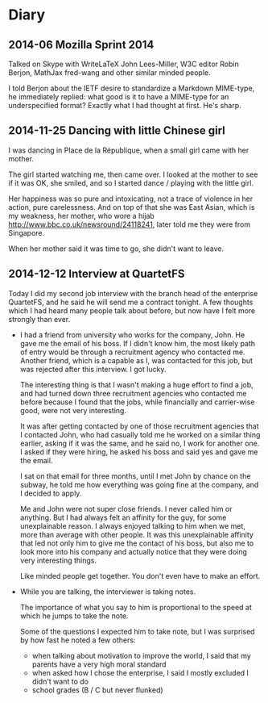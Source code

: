 # Diary

## 2014-06 Mozilla Sprint 2014

Talked on Skype with WriteLaTeX John Lees-Miller,
W3C editor Robin Berjon, MathJax fred-wang and other similar minded people.

I told Berjon about the IETF desire to standardize a Markdown MIME-type,
he immediately replied: what good is it to have a MIME-type for an underspecified
format? Exactly what I had thought at first. He's sharp.

## 2014-11-25 Dancing with little Chinese girl

I was dancing in Place de la République, when a small girl came with her mother.

The girl started watching me, then came over. I looked at the mother to see if it was OK, she smiled, and so I started dance / playing with the little girl.

Her happiness was so pure and intoxicating, not a trace of violence in her action, pure carelessness. And on top of that she was East Asian, which is my weakness, her mother, who wore a hijab http://www.bbc.co.uk/newsround/24118241, later told me they were from Singapore.

When her mother said it was time to go, she didn't want to leave.

## 2014-12-12 Interview at QuartetFS

Today I did my second job interview with the branch head of the enterprise QuartetFS, and he said he will send me a contract tonight. A few thoughts which I had heard many people talk about before, but now have I felt more strongly than ever.

-   I had a friend from university who works for the company, John. He gave me the email of his boss. If I didn't know him, the most likely path of entry would be through a recruitment agency who contacted me. Another friend, which is a capable as I, was contacted for this job, but was rejected after this interview. I got lucky.

    The interesting thing is that I wasn't making a huge effort to find a job, and had turned down three recruitment agencies who contacted me before because I found that the jobs, while financially and carrier-wise good, were not very interesting.

    It was after getting contacted by one of those recruitment agencies that I contacted John, who had casually told me he worked on a similar thing earlier, asking if it was the same, and he said no, I work for another one. I asked if they were hiring, he asked his boss and said yes and gave me the email.

    I sat on that email for three months, until I met John by chance on the subway, he told me how everything was going fine at the company, and I decided to apply.

    Me and John were not super close friends. I never called him or anything. But I had always felt an affinity for the guy, for some unexplainable reason. I always enjoyed talking to him when we met, more than average with other people. It was this unexplainable affinity that led not only him to give me the contact of his boss, but also me to look more into his company and actually notice that they were doing very interesting things.

    Like minded people get together. You don't even have to make an effort.

-   While you are talking, the interviewer is taking notes.

    The importance of what you say to him is proportional to the speed at which he jumps to take the note.

    Some of the questions I expected him to take note, but I was surprised by how fast he noted a few others:

    - when talking about motivation to improve the world, I said that my parents have a very high moral standard
    - when asked how I chose the enterprise, I said I mostly excluded I didn't want to do
    - school grades (B / C but never flunked)
